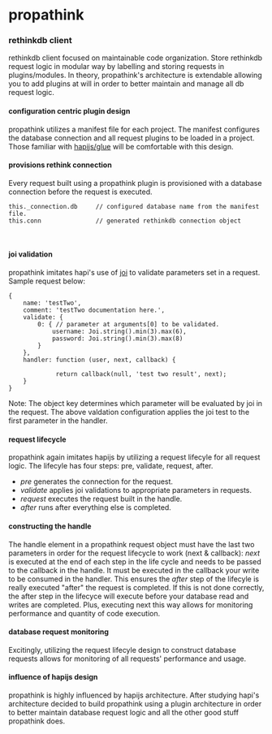 # propathink

### rethinkdb client
rethinkdb client focused on maintainable code organization. 
Store rethinkdb request logic in modular way by labelling and storing requests in plugins/modules. 
In theory, propathink's architecture is extendable allowing you to add plugins at will 
in order to better maintain and manage all db request logic. 

#### configuration centric plugin design

propathink utilizes a manifest file for each project. The manifest configures the 
database connection and all request plugins to be loaded in a project. Those familiar
with [hapijs/glue](https://github.com/hapijs/glue) will be comfortable with this design.

#### provisions rethink connection

Every request built using a propathink plugin is provisioned with a database connection
before the request is executed. 
<br/>
```
this._connection.db     // configured database name from the manifest file.
this.conn               // generated rethinkdb connection object
```
<br/>

#### joi validation

propathink imitates hapi's use of [joi](https://github.com/hapijs/joi) to validate parameters set in a request.
Sample request below:

```
{
    name: 'testTwo',
    comment: 'testTwo documentation here.',
    validate: {
        0: { // parameter at arguments[0] to be validated.
            username: Joi.string().min(3).max(6),
            password: Joi.string().min(3).max(8)
        }
    },
    handler: function (user, next, callback) {

             return callback(null, 'test two result', next);
    }
}
```

Note: The object key determines which parameter will be evaluated by joi in the request.
The above valdation configuration applies the joi test to the first parameter in the handler.

#### request lifecycle

propathink again imitates hapijs by utilizing a request lifecyle for all request logic.
The lifecyle has four steps: pre, validate, request, after.
* *pre* generates the connection for the request. 
* *validate* applies joi validations to appropriate parameters in requests. 
* *request* executes the request built in the handle.
* *after* runs after everything else is completed.


#### constructing the handle

The handle element in a propathink request object must have the last two 
parameters in order for the request lifecycle to work (next & callback):
*next* is executed at the end of each step in the life cycle and needs to 
be passed to the callback in the handle. It must be executed in the callback your write to 
be consumed in the handler. This ensures the *after* step of the lifecyle
is really executed "after" the request is completed.  If this is not done correctly, the after
step in the lifecyce will execute before your database read and writes are completed. Plus, 
executing next this way allows for monitoring performance and quantity of code execution.   

#### database request monitoring

Excitingly, utilizing the request lifecyle design to construct database requests allows for 
monitoring of all requests' performance and usage.  

#### influence of hapijs design

propathink is highly influenced by hapijs architecture. After studying hapi's architecture
decided to build propathink using a plugin architecture in order to better maintain 
database request logic and all the other good stuff propathink does. 
